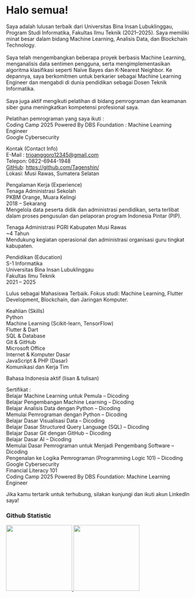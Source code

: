 # Halo semua! 
Saya adalah lulusan terbaik dari Universitas Bina Insan Lubuklinggau, Program Studi Informatika, Fakultas Ilmu Teknik (2021–2025). Saya memiliki minat besar dalam bidang Machine Learning, Analisis Data, dan Blockchain Technology.<br>
<br>
Saya telah mengembangkan beberapa proyek berbasis Machine Learning, menganalisis data sentimen pengguna, serta mengimplementasikan algoritma klasifikasi seperti Naïve Bayes dan K-Nearest Neighbor. Ke depannya, saya berkomitmen untuk berkarier sebagai Machine Learning Engineer dan mengabdi di dunia pendidikan sebagai Dosen Teknik Informatika.<br>
<br>
Saya juga aktif mengikuti pelatihan di bidang pemrograman dan keamanan siber guna meningkatkan kompetensi profesional saya.<br>

Pelatihan pemrograman yang saya ikuti :<br>
Coding Camp 2025 Powered By DBS Foundation : Machine Learning Engineer<br>
Google Cybersecurity<br>

Kontak (Contact Info)<br>
E-Mail : trioanggoro12345@gmail.com<br>
Telepon: 0822-6944-1948<br>
[GitHub](https://github.com/Tagenshin/): https://github.com/Tagenshin/<br>
Lokasi: Musi Rawas, Sumatera Selatan<br>

Pengalaman Kerja (Experience)<br>
Tenaga Administrasi Sekolah<br>
PKBM Orange, Muara Kelingi<br>
2018 – Sekarang<br>
Mengelola data peserta didik dan administrasi pendidikan, serta terlibat dalam proses pengusulan dan pelaporan program Indonesia Pintar (PIP).<br>

Tenaga Administrasi PGRI Kabupaten Musi Rawas<br>
~4 Tahun<br>
Mendukung kegiatan operasional dan administrasi organisasi guru tingkat kabupaten.<br>

Pendidikan (Education)<br>
S-1 Informatika<br>
Universitas Bina Insan Lubuklinggau<br>
Fakultas Ilmu Teknik<br>
2021 – 2025<br>

Lulus sebagai Mahasiswa Terbaik. Fokus studi: Machine Learning, Flutter Development, Blockchain, dan Jaringan Komputer.<br>

Keahlian (Skills)<br>
Python<br>
Machine Learning (Scikit-learn, TensorFlow)<br>
Flutter & Dart<br>
SQL & Database<br>
Git & GitHub<br>
Microsoft Office<br>
Internet & Komputer Dasar<br>
JavaScript & PHP (Dasar)<br>
Komunikasi dan Kerja Tim<br>

Bahasa Indonesia aktif (lisan & tulisan)<br>

Sertifikat :<br>
Belajar Machine Learning untuk Pemula – Dicoding<br>
Belajar Pengembangan Machine Learning – Dicoding<br>
Belajar Analisis Data dengan Python – Dicoding<br>
Memulai Pemrograman dengan Python – Dicoding<br>
Belajar Dasar Visualisasi Data – Dicoding<br>
Belajar Dasar Structured Query Language (SQL) – Dicoding<br>
Belajar Dasar Git dengan GitHub – Dicoding<br>
Belajar Dasar AI – Dicoding<br>
Memulai Dasar Pemrograman untuk Menjadi Pengembang Software – Dicoding<br>
Pengenalan ke Logika Pemrograman (Programming Logic 101) – Dicoding<br>
Google Cybersecurity<br>
Financial Literacy 101<br>
Coding Camp 2025 Powered By DBS Foundation: Machine Learning Engineer<br>

Jika kamu tertarik untuk terhubung, silakan kunjungi dan ikuti akun LinkedIn saya!<br>


### Github Statistic
<p align="left">
<a href="https://github.com/dimasmds">
  <img height="180em" src="https://github-readme-stats-eight-theta.vercel.app/api?username=tagenshin&show_icons=true&theme=algolia&include_all_commits=true&count_private=true"/>
  <img height="180em" src="https://github-readme-stats-eight-theta.vercel.app/api/top-langs/?username=tagenshin&layout=compact&langs_count=8&theme=algolia"/>
</a>
</p>

<!--
**Tagenshin/Tagenshin** is a ✨ _special_ ✨ repository because its `README.md` (this file) appears on your GitHub profile.

Here are some ideas to get you started:

- 🔭 I’m currently working on ...
- 🌱 I’m currently learning ...
- 👯 I’m looking to collaborate on ...
- 🤔 I’m looking for help with ...
- 💬 Ask me about ...
- 📫 How to reach me: ...
- 😄 Pronouns: ...
- ⚡ Fun fact: ...
-->
